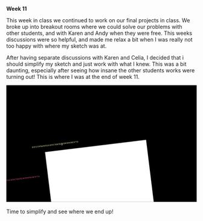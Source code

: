 **Week 11**

This week in class we continued to work on our final projects in class. We broke up into breakout rooms where we could solve our problems with other students, 
and with Karen and Andy when they were free. This weeks discussions were so helpful, and made me relax a bit when I was really not too happy with where my sketch was at.

After having separate discussions with Karen and Celia, I decided that i should simplify my sketch and just work with what I knew. This was a bit daunting, especially after seeing how insane the other students works were turning out! This is where I was at the end of week 11.

![](c,.gif)

Time to simplify and see where we end up!
